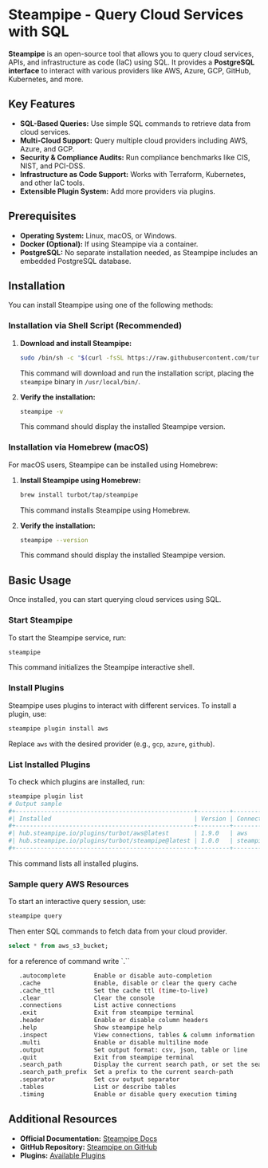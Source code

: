 # Steampipe - Query Cloud Services with SQL

**Steampipe** is an open-source tool that allows you to query cloud services, APIs, and infrastructure as code (IaC) using SQL. It provides a **PostgreSQL interface** to interact with various providers like AWS, Azure, GCP, GitHub, Kubernetes, and more.

## Key Features

- **SQL-Based Queries:** Use simple SQL commands to retrieve data from cloud services.
- **Multi-Cloud Support:** Query multiple cloud providers including AWS, Azure, and GCP.
- **Security & Compliance Audits:** Run compliance benchmarks like CIS, NIST, and PCI-DSS.
- **Infrastructure as Code Support:** Works with Terraform, Kubernetes, and other IaC tools.
- **Extensible Plugin System:** Add more providers via plugins.

## Prerequisites

- **Operating System:** Linux, macOS, or Windows.
- **Docker (Optional):** If using Steampipe via a container.
- **PostgreSQL:** No separate installation needed, as Steampipe includes an embedded PostgreSQL database.

## Installation

You can install Steampipe using one of the following methods:

### Installation via Shell Script (Recommended)

1. **Download and install Steampipe:**

   ```bash
   sudo /bin/sh -c "$(curl -fsSL https://raw.githubusercontent.com/turbot/steampipe/main/install.sh)"
   ```

   This command will download and run the installation script, placing the `steampipe` binary in `/usr/local/bin/`.

2. **Verify the installation:**

   ```bash
   steampipe -v
   ```

   This command should display the installed Steampipe version.

### Installation via Homebrew (macOS)

For macOS users, Steampipe can be installed using Homebrew:

1. **Install Steampipe using Homebrew:**

   ```bash
   brew install turbot/tap/steampipe
   ```

   This command installs Steampipe using Homebrew.

2. **Verify the installation:**

   ```bash
   steampipe --version
   ```

   This command should display the installed Steampipe version.

## Basic Usage

Once installed, you can start querying cloud services using SQL.

### Start Steampipe

To start the Steampipe service, run:

```bash
steampipe
```

This command initializes the Steampipe interactive shell.

### Install Plugins

Steampipe uses plugins to interact with different services. To install a plugin, use:

```bash
steampipe plugin install aws
```

Replace `aws` with the desired provider (e.g., `gcp`, `azure`, `github`).

### List Installed Plugins

To check which plugins are installed, run:

```bash
steampipe plugin list
# Output sample
#+--------------------------------------------------+---------+-------------+
#| Installed                                        | Version | Connections |
#+--------------------------------------------------+---------+-------------+
#| hub.steampipe.io/plugins/turbot/aws@latest       | 1.9.0   | aws         |
#| hub.steampipe.io/plugins/turbot/steampipe@latest | 1.0.0   | steampipe   |
#+--------------------------------------------------+---------+-------------+

```

This command lists all installed plugins.

### Sample query AWS Resources

To start an interactive query session, use:

```bash
steampipe query
```

Then enter SQL commands to fetch data from your cloud provider.

```sql
select * from aws_s3_bucket;
```

for a reference of command write `.``

```sh
   .autocomplete        Enable or disable auto-completion
   .cache               Enable, disable or clear the query cache
   .cache_ttl           Set the cache ttl (time-to-live)
   .clear               Clear the console
   .connections         List active connections
   .exit                Exit from steampipe terminal
   .header              Enable or disable column headers
   .help                Show steampipe help
   .inspect             View connections, tables & column information
   .multi               Enable or disable multiline mode
   .output              Set output format: csv, json, table or line
   .quit                Exit from steampipe terminal
   .search_path         Display the current search path, or set the search-...
   .search_path_prefix  Set a prefix to the current search-path
   .separator           Set csv output separator
   .tables              List or describe tables
   .timing              Enable or disable query execution timing

```

## Additional Resources

- **Official Documentation:** [Steampipe Docs](https://steampipe.io/docs)
- **GitHub Repository:** [Steampipe on GitHub](https://github.com/turbot/steampipe)
- **Plugins:** [Available Plugins](https://steampipe.io/plugins)